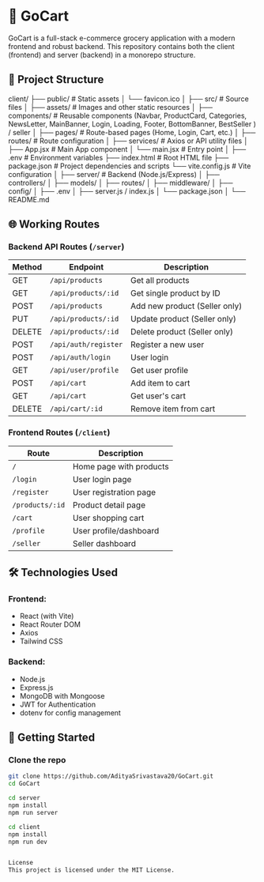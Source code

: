 # 🛒 GoCart

GoCart is a full-stack e-commerce grocery application with a modern frontend and robust backend. This repository contains both the client (frontend) and server (backend) in a monorepo structure.

## 📁 Project Structure

client/
├── public/ # Static assets
│ └── favicon.ico
│
├── src/ # Source files
│ ├── assets/ # Images and other static resources
│ ├── components/ # Reusable components (Navbar, ProductCard, Categories, NewsLetter, MainBanner, Login, Loading, Footer, BottomBanner, BestSeller ) / seller
│ ├── pages/ # Route-based pages (Home, Login, Cart, etc.)
│ ├── routes/ # Route configuration
│ ├── services/ # Axios or API utility files
│ ├── App.jsx # Main App component
│ └── main.jsx # Entry point
│
├── .env # Environment variables
├── index.html # Root HTML file
├── package.json # Project dependencies and scripts
└── vite.config.js # Vite configuration
│
├── server/ # Backend (Node.js/Express)
│ ├── controllers/
│ ├── models/
│ ├── routes/
│ ├── middleware/
│ ├── config/
│ ├── .env
│ ├── server.js / index.js
│ └── package.json
│
└── README.md


## 🌐 Working Routes

### Backend API Routes (`/server`)

| Method | Endpoint              | Description                  |
|--------|------------------------|------------------------------|
| GET    | `/api/products`        | Get all products             |
| GET    | `/api/products/:id`    | Get single product by ID     |
| POST   | `/api/products`        | Add new product (Seller only) |
| PUT    | `/api/products/:id`    | Update product (Seller only)  |
| DELETE | `/api/products/:id`    | Delete product (Seller only)  |
| POST   | `/api/auth/register`   | Register a new user          |
| POST   | `/api/auth/login`      | User login                   |
| GET    | `/api/user/profile`    | Get user profile             |
| POST   | `/api/cart`            | Add item to cart             |
| GET    | `/api/cart`            | Get user's cart              |
| DELETE | `/api/cart/:id`        | Remove item from cart        |

### Frontend Routes (`/client`)

| Route           | Description                |
|------------------|----------------------------|
| `/`              | Home page with products    |
| `/login`         | User login page            |
| `/register`      | User registration page     |
| `/products/:id`  | Product detail page        |
| `/cart`          | User shopping cart         |
| `/profile`       | User profile/dashboard     |
| `/seller`         | Seller dashboard    |

## 🛠️ Technologies Used

### Frontend:
- React (with Vite)
- React Router DOM
- Axios
- Tailwind CSS 

### Backend:
- Node.js
- Express.js
- MongoDB with Mongoose
- JWT for Authentication
- dotenv for config management

## 🚀 Getting Started

### Clone the repo
```bash
git clone https://github.com/AdityaSrivastava20/GoCart.git
cd GoCart

cd server
npm install
npm run server

cd client
npm install
npm run dev


License
This project is licensed under the MIT License.
